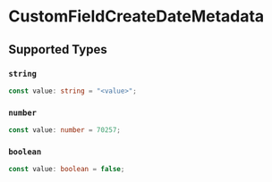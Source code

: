 # CustomFieldCreateDateMetadata


## Supported Types

### `string`

```typescript
const value: string = "<value>";
```

### `number`

```typescript
const value: number = 70257;
```

### `boolean`

```typescript
const value: boolean = false;
```


